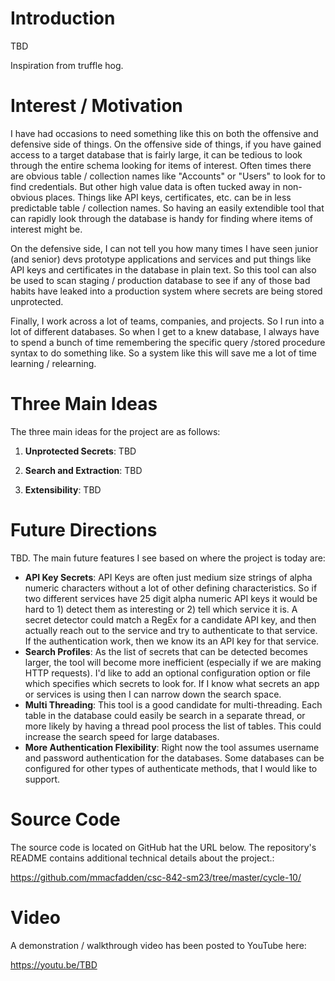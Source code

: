 # Introduction
TBD

Inspiration from truffle hog.

# Interest / Motivation
I have had occasions to need something like this on both the offensive and defensive side of things.  On the offensive side of things, if you have gained access to a target database that is fairly large, it can be tedious to look through the entire schema looking for items of interest.  Often times there are obvious table / collection names like "Accounts" or "Users" to look for to find credentials.  But other high value data is often tucked away in non-obvious places. Things like API keys, certificates, etc. can be in less predictable table / collection names.  So having an easily extendible tool that can rapidly look through the database is handy for finding where items of interest might be.

On the defensive side, I can not tell you how many times I have seen junior (and senior) devs prototype applications and services and put things like API keys and certificates in the database in plain text.  So this tool can also be used to scan staging / production database to see if any of those bad habits have leaked into a production system where secrets are being stored unprotected.

Finally, I work across a lot of teams, companies, and projects.  So I run into a lot of different databases.  So when I get to a knew database, I always have to spend a bunch of time remembering the specific query /stored procedure syntax to do something like. So a system like this will save me a lot of time learning / relearning.


# Three Main Ideas
The three main ideas for the project are as follows:

1. **Unprotected Secrets**: TBD

2. **Search and Extraction**: TBD

3. **Extensibility**: TBD


# Future Directions
TBD. The main future features I see based on where the project is today are:

  * **API Key Secrets**: API Keys are often just medium size strings of alpha numeric characters without a lot of other defining characteristics.  So if two different services have 25 digit alpha numeric API keys it would be hard to 1) detect them as interesting or 2) tell which service it is.  A secret detector could match a RegEx for a candidate API key, and then actually reach out to the service and try to authenticate to that service. If the authentication work, then we know its an API key for that service.
  * **Search Profiles**: As the list of secrets that can be detected becomes larger, the tool will become more inefficient (especially if we are making HTTP requests).  I'd like to add an optional configuration option or file which specifies which secrets to look for.  If I know what secrets an app or services is using then I can narrow down the search space.
  * **Multi Threading**: This tool is a good candidate for multi-threading.  Each table in the database could easily be search in a separate thread, or more likely by having a thread pool process the list of tables.  This could increase the search speed for large databases.
  * **More Authentication Flexibility**: Right now the tool assumes username and password authentication for the databases.  Some databases can be configured for other types of authenticate methods, that I would like to support.
  

# Source Code
The source code is located on GitHub hat the URL below.  The repository's README contains additional technical details about the project.:

https://github.com/mmacfadden/csc-842-sm23/tree/master/cycle-10/


# Video
A demonstration / walkthrough video has been posted to YouTube here:

https://youtu.be/TBD
